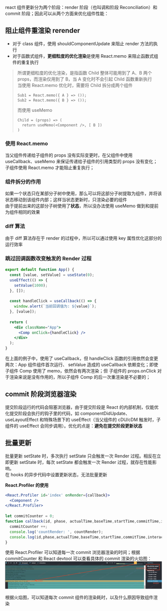 react 组件更新分为两个阶段：render 阶段（也叫调和阶段 Reconciliation）和 commit 阶段；因此可以从两个方面来优化组件性能：
## 阻止组件重渲染 rerender
- 对于 class 组件，使用 shouldComponentUpdate 来阻止 render 方法的执行
- 对于函数式组件，**更细粒度的优化渲染**是使用 React.memo 来阻止函数式组件的重复执行
> 所谓更细粒度的优化渲染，是指函数 Child 整体可能用到了 A、B 两个 props，而渲染仅用到了 B，当 A 变化时不会引起 Child 函数重新执行  
> 当使用 React.memo 优化时，需要将 Child 拆分成两个组件
> ```
> Sub1 = React.memo({ A } => ());
> Sub2 = React.memo({ B } => ());
> ```
> 而使用 useMemo
> ```
> Child = (props) => (
>   return useMemo(<Component />, [ B ])
> )
> ```

### 使用 React.memo
当父组件传递给子组件的 props 没有实际变更时，在父组件中使用 useCallback、useMemo 来保证传递给子组件的引用类型的 props 没有变化；子组件使用 React.memo 才能阻止重复执行；

### 组件拆分的作用
如果一个状态只在某部分子树中使用，那么可以将这部分子树提取为组件，并将该状态移动到该组件内部；这样当状态更新时，只渲染必要的组件  
由于提前出来的这部分子树使用了**状态**，所以没办法使用 useMemo 做到和提前为组件相同的效果

### diff 算法
由于 diff 算法存在于 render 的过程中，所以可以通过使用 key 属性优化这部分的运行效率


### 跳过回调函数改变触发的 Render 过程
```jsx
export default function App() {
  const [value, setValue] = useState(0);
  useEffect(() => {
    setValue(1000);
  }, []);

  const handleClick = useCallback(() => {
    window.alert(`当前回调值为: ${value}`);
  }, [value]);

  return (
    <div className="App">
      <Comp onClick={handleClick} />
    </div>
  );
}
```
在上面的例子中，使用了 useCallback，但 handleClick 函数的引用依然会变更两次：App 组件组件首次运行、 setValue 造成的 useCallback 依赖变化；即使子组件 Comp 使用了 memo，依然会有两次渲染；但 子组件的 props.onClick 对于渲染来说是没有作用的，所以子组件 Comp 的后一次重渲染是不必要的；




## commit 阶段浏览器渲染
提交阶段运行的代码会阻塞浏览器，由于提交阶段是 React 的内部机制，仅能优化提交阶段会执行的钩子里的代码，如 componentDidUpdate、useLayoutEffect 和特殊场景下的 useEffect（当父组件的 cDU/cDM 触发时，子组件的 useEffect 会同步调用）。优化的点是：**避免在提交阶段更新状态**

## 批量更新
批量更新 setState 时，多次执行 setState 只会触发一次 Render 过程。相反在立即更新 setState 时，每次 setState 都会触发一次 Render 过程，就存在性能影响。  
在 hooks 的异步代码中设置更新状态，无法批量更新


**React.Profiler 的使用**
```jsx
<React.Profiler id='index' onRender={callback}>
  <Component />
</React.Profiler>

let commitCounter = 0;
function callback(id, phase, actualTime,baseTime,startTime,commitTime,interactions) {
  commitCounter ++;
  console.log('countRender: ', countRender);
  console.log(id,phase,actualTime,baseTime,startTime,commitTime,interactions);
}
```
使用 React.Profiler 可以知道每一次 commit 浏览器渲染的时间；根据 commitCounter  和 React devtool 可以查看具体的 commit 渲染的火焰图：
![ReactProfiler说明.png](https://github.com/Wfield/blog/blob/main/assets/ReactProfiler%E8%AF%B4%E6%98%8E.png)

根据火焰图，可以知道每次 commit 组件的渲染耗时，以及什么原因导致组件渲染
